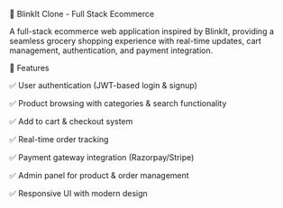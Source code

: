 🚀 BlinkIt Clone - Full Stack Ecommerce

A full-stack ecommerce web application inspired by BlinkIt, providing a seamless grocery shopping experience with real-time updates, cart management, authentication, and payment integration.


🌟 Features

✅ User authentication (JWT-based login & signup)

✅ Product browsing with categories & search functionality

✅ Add to cart & checkout system

✅ Real-time order tracking

✅ Payment gateway integration (Razorpay/Stripe)

✅ Admin panel for product & order management

✅ Responsive UI with modern design
